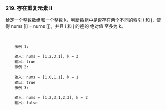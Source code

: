### 219. 存在重复元素 II


给定一个整数数组和一个整数 k，判断数组中是否存在两个不同的索引 i 和 j，使得 nums [i] = nums [j]，并且 i 和 j 的差的 绝对值 至多为 k。

 
```
    示例 1:
    
    输入: nums = [1,2,3,1], k = 3
    输出: true
    示例 2:
    
    输入: nums = [1,0,1,1], k = 1
    输出: true
    示例 3:
    
    输入: nums = [1,2,3,1,2,3], k = 2
    输出: false

```